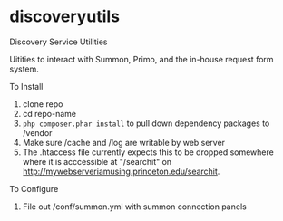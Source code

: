 discoveryutils
==============

Discovery Service Utilities

Uitities to interact with Summon, Primo, and the in-house request form system.

To Install

1. clone repo
2. cd repo-name
3. ```php composer.phar install``` to pull down dependency packages to /vendor
4. Make sure /cache and /log are writable by web server
5. The .htaccess file currently expects this to be dropped somewhere where it is acccessible at "/searchit" on http://mywebserveriamusing.princeton.edu/searchit.


To Configure
1. File out /conf/summon.yml with summon connection panels 
